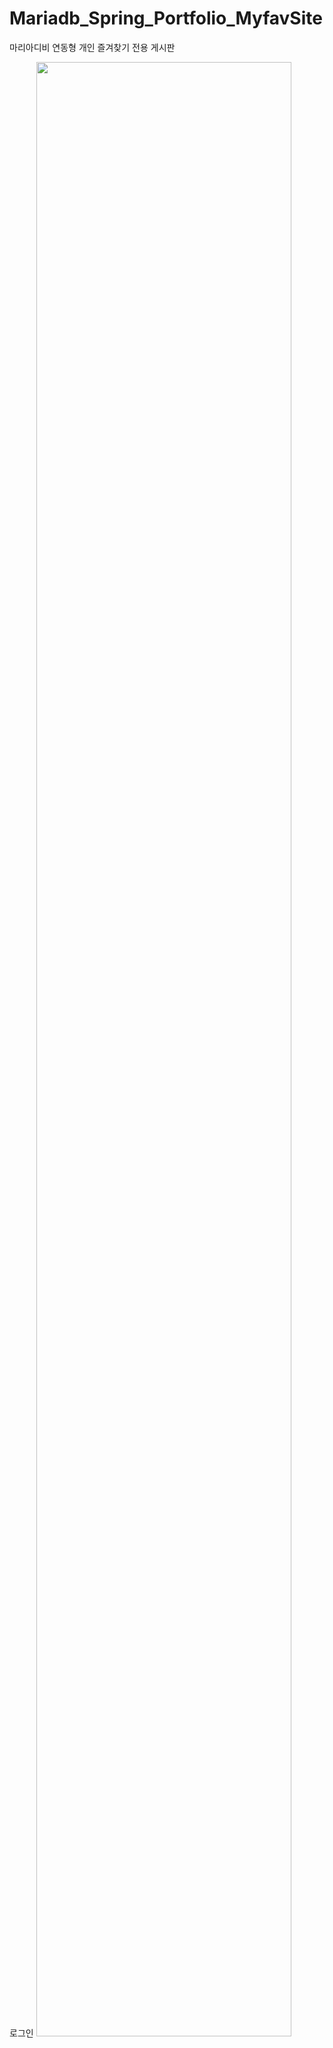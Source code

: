 # Mariadb_Spring_Portfolio_MyfavSite
마리아디비 연동형 개인 즐겨찾기 전용 게시판 


로그인 
<img src="https://user-images.githubusercontent.com/41144436/76138124-cb8ba700-6087-11ea-898a-7cb45e83019b.jpg" width="90%"></img>
